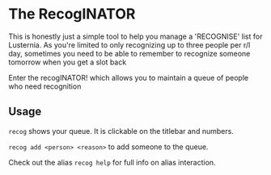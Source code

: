 # The RecogINATOR

This is honestly just a simple tool to help you manage a 'RECOGNISE' list for Lusternia.
As you're limited to only recognizing up to three people per r/l day, sometimes you need to be able to remember to recognize someone tomorrow when you get a slot back

Enter the recogINATOR! which allows you to maintain a queue of people who need recognition

## Usage

`recog` shows your queue. It is clickable on the titlebar and numbers.

`recog add <person> <reason>` to add someone to the queue.

Check out the alias `recog help` for full info on alias interaction.
